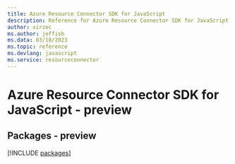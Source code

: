 ```yaml
---
title: Azure Resource Connector SDK for JavaScript
description: Reference for Azure Resource Connector SDK for JavaScript
author: xirzec
ms.author: jeffish
ms.data: 03/18/2023
ms.topic: reference
ms.devlang: javascript
ms.service: resourceconnector
---
```

# Azure Resource Connector SDK for JavaScript - preview
## Packages - preview
[!INCLUDE [packages](resource-connector-index.md)]